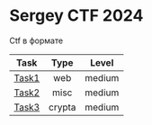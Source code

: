 # Sergey CTF 2024

Ctf в формате

|       Task       |  Type  | Level |
| :---------------: | :----: | :----: |
|  [Task1](./web_medium)  |  web  | medium |
|  [Task2](./misc_medium)  |  misc  | medium |
| [Task3](./crypta_medium) | crypta | medium |
